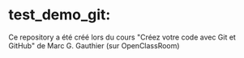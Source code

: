 # test_demo_git: 
Ce repository a été créé lors du cours "Créez votre code avec Git et GitHub" de Marc G. Gauthier (sur OpenClassRoom)

